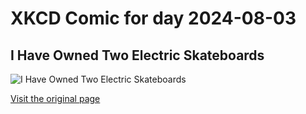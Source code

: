 
# XKCD Comic for day 2024-08-03

## I Have Owned Two Electric Skateboards

![I Have Owned Two Electric Skateboards](https://imgs.xkcd.com/comics/electric_skateboards.png "Both the skateboards I owned were pretty cheap and broke from heavy use;  I'm gonna get a really nice one if I move to the city.")

[Visit the original page](https://xkcd.com/139/)

